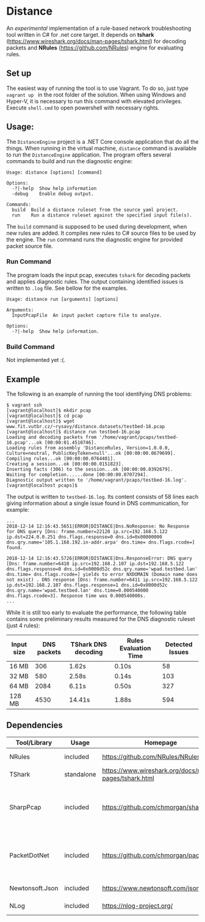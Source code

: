 # Distance

An *experimental* implementation of a rule-based network troubleshooting tool written in C# for .net core target. 
It depends on **tshark** (https://www.wireshark.org/docs/man-pages/tshark.html) for decoding packets and **NRules** (https://github.com/NRules) engine for evaluating rules.

## Set up 
The easiest way of running the tool is to use Vagrant. To do so, just type 
`vagrant up ` in the root folder of the solution. When using Windows and Hyper-V, it is necessary to run this command with elevated privileges. Execute 
`shell.cmd` to open powershell with necessary rights. 



## Usage:

The `DistanceEngine` project is a .NET Core console application that do all the things.  When running in the virtual machine, 
`distance` command is available to run the `DistanceEngine` application. 
The program offers several commands to build and run the diagnostic engine:

```
Usage: distance [options] [command]

Options:
  -?|-help  Show help information
  -debug    Enable debug output.

Commands:
  build  Build a distance ruleset from the source yaml project.
  run    Run a distance ruleset against the specified input file(s).
```

The `build` command is supposed to be used during development, when new rules are added. It compiles new rules to C# source files to be used by the engine.
The `run` command runs the diagnostic engine for provided packet source file. 

### Run Command
The program loads the input pcap, executes `tshark` for decoding packets and applies diagnostic rules. 
The output containing identified issues is written to `.log` file. See bellow for the examples.

```
Usage: distance run [arguments] [options]

Arguments:
  InputPcapFile  An input packet capture file to analyze.

Options:
  -?|-help  Show help information.
```

### Build Command
Not implemented yet :(.



## Example
The following is an example of running the tool identifying DNS problems:

```
$ vagrant ssh
[vagrant@localhost]$ mkdir pcap
[vagrant@localhost]$ cd pcap
[vagrant@localhost]$ wget www.fit.vutbr.cz/~rysavy/distance.datasets/testbed-16.pcap
[vagrant@localhost]$ distance run testbed-16.pcap
Loading and decoding packets from '/home/vagrant/pcaps/testbed-16.pcap'...ok [00:00:01.4510746].
Loading rules from assembly 'DistanceRules, Version=1.0.0.0, Culture=neutral, PublicKeyToken=null'...ok [00:00:00.0679699].
Compiling rules...ok [00:00:00.0764481].
Creating a session...ok [00:00:00.0151823].
Inserting facts (306) to the session...ok [00:00:00.0392679].
Waiting for completion......done [00:00:00.0707294].
Diagnostic output written to '/home/vagrant/pcaps/testbed-16.log'.
[vagrant@localhost pcaps]$
```

The output is written to `testbed-16.log`. Its content consists of 58 lines each giving information about a single issue found in DNS communication,
for example:

```
...
2018-12-14 12:16:43.5651|ERROR|DISTANCE|Dns.NoResponse: No Response for DNS query [Dns: frame.number=22120 ip.src=192.168.5.122 ip.dst=224.0.0.251 dns.flags.response=0 dns.id=0x00000000 dns.qry.name='105.1.168.192.in-addr.arpa' dns.time= dns.flags.rcode=] found.

2018-12-14 12:16:43.5726|ERROR|DISTANCE|Dns.ResponseError: DNS query [Dns: frame.number=6410 ip.src=192.168.2.107 ip.dst=192.168.5.122 dns.flags.response=0 dns.id=0x0000d52c dns.qry.name='wpad.testbed.lan' dns.time= dns.flags.rcode=] yields to error NXDOMAIN (Domain name does not exist) . DNS response [Dns: frame.number=6411 ip.src=192.168.5.122 ip.dst=192.168.2.107 dns.flags.response=1 dns.id=0x0000d52c dns.qry.name='wpad.testbed.lan' dns.time=0.000540000 dns.flags.rcode=3]. Response time was 0.000540000s.
...
```


While it is still too early to evaluate the performance, the following table contains some preliminary results measured for the DNS diagnostic ruleset (just 4 rules):

| Input size    | DNS packets        | TShark DNS decoding | Rules Evaluation Time | Detected Issues |
| ------------- | ------------------ | ------------------- | --------------------- | --------------- |
| 16 MB         | 306                | 1.62s               | 0.10s                 | 58              | 
| 32 MB         | 580                | 2.58s               | 0.14s                 | 103             |
| 64 MB         | 2084               | 6.11s               | 0.50s                 | 327             |
| 128 MB        | 4530               | 14.41s              | 1.88s                 | 594             |


## Dependencies

| Tool/Library    | Usage        | Homepage                                             | Licence                                |
| --------------- | ------------ | ---------------------------------------------------  | -------------------------------------- |
| NRules          | included     | https://github.com/NRules/NRules                     | MIT Licence                            |
| TShark          | standalone   | https://www.wireshark.org/docs/man-pages/tshark.html | GNU GPL                                |
| SharpPcap       | included     | https://github.com/chmorgan/sharppcap                | GNU Lesser General Public License v3.0 |
| PacketDotNet    | included     | https://github.com/chmorgan/packetnet                | GNU Lesser General Public License v3.0 |
| Newtonsoft.Json | included     | https://www.newtonsoft.com/json                      | MIT Licence                            |
| NLog            | included     | https://nlog-project.org/                            | BSD license                            | 
